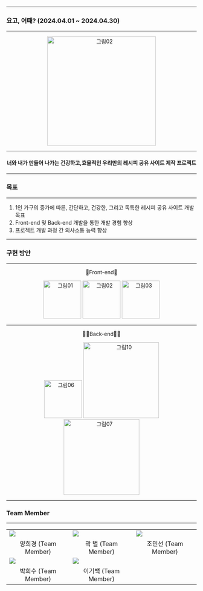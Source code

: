 -----
### 요고, 어때? (2024.04.01 ~ 2024.04.30)
-----
<div align="center">
<img width="288" alt="그림02" src="https://github.com/how-yogo/.github/assets/34672301/44c23de5-e75f-4086-bb34-01f2a91be490">
</div>

-----
<h4 align="center">너와 내가 만들어 나가는 건강하고,효율적인 우리만의 레시피 공유 사이트 제작 프로젝트</h4>

-----
### 목표
-----
1. 1인 가구의 증가에 따른, 간단하고, 건강한, 그리고 독특한 레시피 공유 사이트 개발 목표
2. Front-end 및 Back-end 개발을 통한 개발 경험 향상
3. 프로젝트 개발 과정 간 의사소통 능력 향상

-----
### 구현 방안
-----
<p align="center">🎨Front-end🎨</p>
<div align="center">
<img width="100" alt="그림01" src="https://github.com/how-yogo/.github/assets/34672301/2132bb14-190b-402c-91ba-1fa57ecfa018">
<img width="100" alt="그림02" src="https://github.com/how-yogo/.github/assets/34672301/25568c3e-883c-4bc4-8b2c-4944da5decfc">
<img width="100" alt="그림03" src="https://github.com/how-yogo/.github/assets/34672301/1bed0570-95d9-4af3-a30d-cd17af2f7351">
</div>

------

<p align="center">🧑‍💻Back-end🧑‍💻</p>
<div align="center">
<img width="100" alt="그림06" src="https://github.com/how-yogo/.github/assets/34672301/934a0470-2f88-40b8-8c04-b5a9d92e0afe">
<img width="200" alt="그림10" src="https://github.com/how-yogo/.github/assets/34672301/76175ab8-9b5e-43d3-aeb4-8cd2109b640b">
<img width="200" alt="그림07" src="https://github.com/how-yogo/.github/assets/34672301/0f01d881-25f2-4bf7-ae13-f2b32e4bcb26">
</div>

-----
### Team Member
-----
<table align="center">
  <tr>
    <td><img src="https://avatars.githubusercontent.com/u/158564820?v=4"></td>
    <td><img src="https://github.com/how-yogo/.github/assets/34672301/edce1824-701c-4f1a-a1af-5f16a0f88206"></td>
    <td><img src="https://avatars.githubusercontent.com/u/116737926?v=4"</td>
  </tr>
  <tr align="center">
    <td>양희경 (Team Member) </td>
    <td>곽 별 (Team Member) </td>
    <td>조민선 (Team Member) </td>
  </tr>
  <tr>
    <td><img src="https://avatars.githubusercontent.com/u/158564718?v=4"></td>
    <td><img src="https://github.com/how-yogo/.github/assets/34672301/54f3cd84-ab5e-4671-b52e-03e6e1a2484b"></td>
  </tr>
  <tr align="center">
    <td>박희수 (Team Member) </td>
    <td>이기백 (Team Member) </td>
  </tr>
</table>
